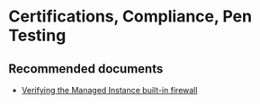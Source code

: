 <properties
	pageTitle="Certifications, Compliance, Pen Testing"
	description="Certifications, Compliance, Pen Testing"
	infoBubbleText="Certifications, Compliance, Pen Testing"
	service=""
	resource=""
	authors="srdan-bozovic-msft"
	ms.author="srbozovi"
	displayOrder=""
	articleId="0d47406b-c804-4a07-94e2-0acd6ca43063"
	diagnosticScenario=""
	selfHelpType="generic"
	supportTopicIds="32637243"
	resourceTags=""
	productPesIds="16259"
	cloudEnvironments="public"
/>

# Certifications, Compliance, Pen Testing

## **Recommended documents**

- [Verifying the Managed Instance built-in firewall](https://docs.microsoft.com/azure/sql-database/sql-database-managed-instance-management-endpoint-verify-built-in-firewall)
